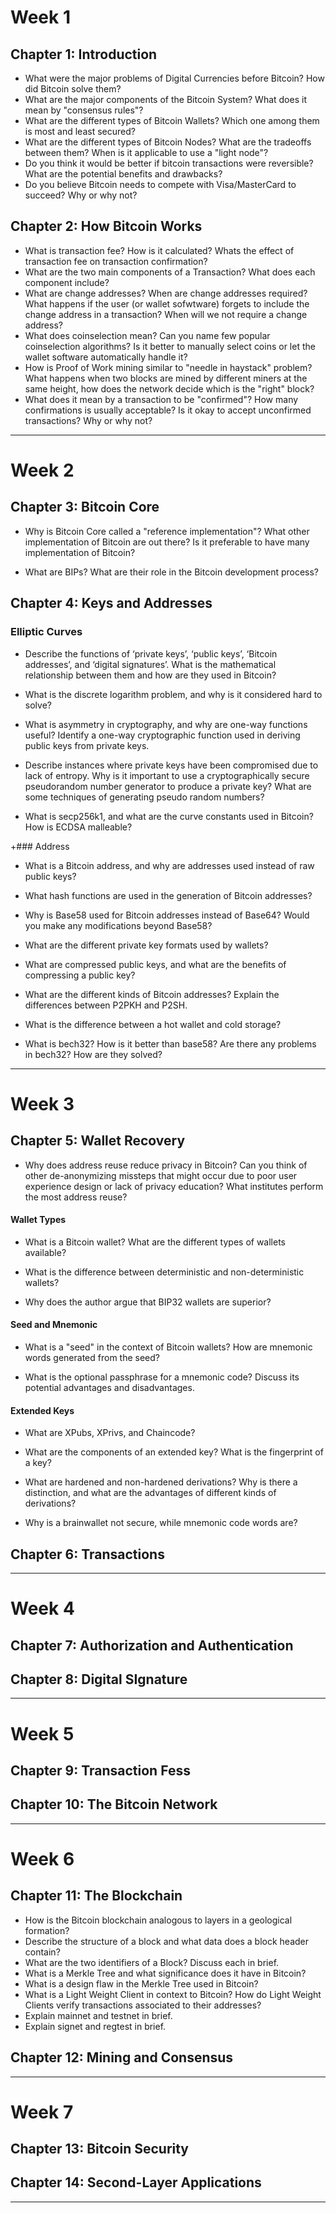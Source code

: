 # Week 1

## Chapter 1: Introduction

- What were the major problems of Digital Currencies before Bitcoin? How did Bitcoin solve them?
- What are the major components of the Bitcoin System? What does it mean by "consensus rules"?
- What are the different types of Bitcoin Wallets? Which one among them is most and least secured?
- What are the different types of Bitcoin Nodes? What are the tradeoffs between them? When is it applicable to use a "light node"?
- Do you think it would be better if bitcoin transactions were reversible? What are the potential benefits and drawbacks?
- Do you believe Bitcoin needs to compete with Visa/MasterCard to succeed? Why or why not?


## Chapter 2: How Bitcoin Works

- What is transaction fee? How is it calculated? Whats the effect of transaction fee on transaction confirmation?
- What are the two main components of a Transaction? What does each component include?
- What are change addresses? When are change addresses required? What happens if the user (or wallet sofwtware) forgets to include the change address in a transaction? When will we not require a change address?
- What does coinselection mean? Can you name few popular coinselection algorithms? Is it better to manually select coins or let the wallet software automatically handle it?
- How is Proof of Work mining similar to "needle in haystack" problem? What happens when two blocks are mined by different miners at the same height, how does the network decide which is the "right" block?
- What does it mean by a transaction to be "confirmed"? How many confirmations is usually acceptable? Is it okay to accept unconfirmed transactions? Why or why not?


--------------


# Week 2

## Chapter 3: Bitcoin Core

- Why is Bitcoin Core called a "reference implementation"? What other implementation of Bitcoin are out there? Is it preferable to have many implementation of Bitcoin?

- What are BIPs? What are their role in the Bitcoin development process?


## Chapter 4: Keys and Addresses

### Elliptic Curves

- Describe the functions of ‘private keys’, ‘public keys’, ‘Bitcoin addresses’, and ‘digital signatures’. What is the mathematical relationship between them and how are they used in Bitcoin?

- What is the discrete logarithm problem, and why is it considered hard to solve?

- What is asymmetry in cryptography, and why are one-way functions useful? Identify a one-way cryptographic function used in deriving public keys from private keys.

- Describe instances where private keys have been compromised due to lack of entropy. Why is it important to use a cryptographically secure pseudorandom number generator to produce a private key? What are some techniques of generating pseudo random numbers?

- What is secp256k1, and what are the curve constants used in Bitcoin? How is ECDSA malleable?

+### Address

- What is a Bitcoin address, and why are addresses used instead of raw public keys?

- What hash functions are used in the generation of Bitcoin addresses?

- Why is Base58 used for Bitcoin addresses instead of Base64? Would you make any modifications beyond Base58?

- What are the different private key formats used by wallets?

- What are compressed public keys, and what are the benefits of compressing a public key?

- What are the different kinds of Bitcoin addresses? Explain the differences between P2PKH and P2SH.

- What is the difference between a hot wallet and cold storage?

- What is bech32? How is it better than base58? Are there any problems in bech32? How are they solved?

--------------

# Week 3

## Chapter 5: Wallet Recovery

- Why does address reuse reduce privacy in Bitcoin? Can you think of other de-anonymizing missteps that might occur due to poor user experience design or lack of privacy education? What institutes perform the most address reuse?

#### Wallet Types

- What is a Bitcoin wallet? What are the different types of wallets available?

- What is the difference between deterministic and non-deterministic wallets?

- Why does the author argue that BIP32 wallets are superior?

#### Seed and Mnemonic

- What is a "seed" in the context of Bitcoin wallets? How are mnemonic words generated from the seed?

- What is the optional passphrase for a mnemonic code? Discuss its potential advantages and disadvantages.

#### Extended Keys

- What are XPubs, XPrivs, and Chaincode?

- What are the components of an extended key? What is the fingerprint of a key?

- What are hardened and non-hardened derivations? Why is there a distinction, and what are the advantages of different kinds of derivations?

- Why is a brainwallet not secure, while mnemonic code words are?


## Chapter 6: Transactions


--------------

# Week 4

## Chapter 7: Authorization and Authentication


## Chapter 8: Digital SIgnature


--------------

# Week 5

## Chapter 9: Transaction Fess


## Chapter 10: The Bitcoin Network


--------------

# Week 6

## Chapter 11: The Blockchain

- How is the Bitcoin blockchain analogous to layers in a geological formation?
- Describe the structure of a block and what data does a block header contain?
- What are the two identifiers of a Block? Discuss each in brief.
- What is a Merkle Tree and what significance does it have in Bitcoin?
- What is a design flaw in the Merkle Tree used in Bitcoin?
- What is a Light Weight Client in context to Bitcoin? How do Light Weight Clients verify transactions associated to their addresses?
- Explain mainnet and testnet in brief.
- Explain signet and regtest in brief.

  
## Chapter 12: Mining and Consensus


--------------

# Week 7

## Chapter 13: Bitcoin Security


## Chapter 14: Second-Layer Applications


--------------

